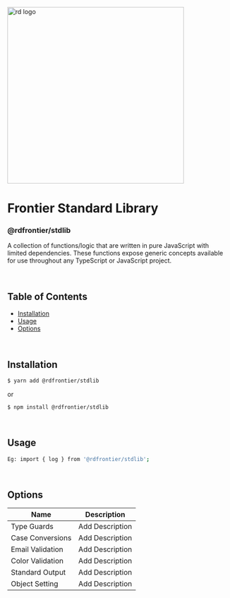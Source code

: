
<div align="left">
  <br/>
  <a href="https://www.realdecoy.com/jamaica/" title="REALDECOY">
    <img width=400px src="https://www.realdecoy.com/wp-content/uploads/2019/02/Realdecoy-logo-transparent.png" alt="rd logo">
  </a>
  <br/>
</div>

# Frontier Standard Library

### @rdfrontier/stdlib
A collection of functions/logic that are written in pure JavaScript with limited
dependencies. These functions expose generic concepts available for use throughout any TypeScript or JavaScript project. 

&nbsp;
&nbsp;
&nbsp;
<!-- custom-toc -->
## Table of Contents

* [Installation](#install)
* [Usage](#usage)
* [Options](#options)
<!-- custom-tocstop -->

&nbsp;
&nbsp;
&nbsp;
&nbsp;

## Installation

```sh
$ yarn add @rdfrontier/stdlib
```
or 

```sh
$ npm install @rdfrontier/stdlib
```
&nbsp;
&nbsp;

## Usage

```sh
Eg: import { log } from '@rdfrontier/stdlib';
```


&nbsp;
&nbsp;

## Options

| Name | Description  | 
| --- | ------------- | 
| Type Guards       | Add Description                                            |
| Case Conversions  | Add Description                                            |
| Email Validation  | Add Description                                            |
| Color Validation  | Add Description                                            |
| Standard Output   | Add Description                                            |
| Object Setting    | Add Description                                            |

&nbsp;
&nbsp;
